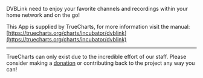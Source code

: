 DVBLink need to enjoy your favorite channels and recordings within your home network and on the go!

This App is supplied by TrueCharts, for more information visit the manual: [https://truecharts.org/charts/incubator/dvblink](https://truecharts.org/charts/incubator/dvblink)

---

TrueCharts can only exist due to the incredible effort of our staff.
Please consider making a [donation](https://truecharts.org/about/sponsor) or contributing back to the project any way you can!
